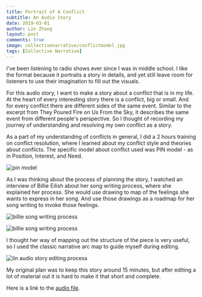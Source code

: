 ```yaml
---
title: Portrait of A Conflict
subtitle: An Audio Story
date: 2019-03-01
author: Lin Zhang
layout: post
comments: true
image: collectivenarrative/conflictmodel.jpg
tags: [Collective Narrative]
---
```


I've been listening to radio shows ever since I was in middle school. I like the format because it portraits a story in details, and yet still leave room for listeners to use their imagination to fill out the visuals.

For this audio story, I want to make a story about a conflict that is in my life. At the heart of every interesting story there is a conflict, big or small. And for every conflict there are different sides of the same event. Similar to the excerpt from They Poured Fire on Us From the Sky, it describes the same event from different people's perspective. So I thought of recording my journey of understanding and resolving my own conflict as a story.

As a part of my understanding of conflicts in general, I did a 2 hours training on conflict resolution, where I learned about my conflict style and theories about conflicts. The specific model about conflict used was PIN model - as in Position, Interest, and Need.

![pin model]({{site.baseurl}}/images/collectivenarrative/conflictmodel.jpg)

 As I was thinking about the process of planning the story, I watched an interview of Billie Eilish about her song writing process, where she explained her process. She would use drawing to map of the feelings she wants to express in her song. And use those drawings as a roadmap for her song writing to invoke those feelings.

![billie song writing process]({{site.baseurl}}/images/collectivenarrative/billiemindamp1.png)

![billie song writing process]({{site.baseurl}}/images/collectivenarrative/billiemindmap2.png)


I thought her way of mapping out the structure of the piece is very useful, so I used the classic narrative arc map to guide myself during editing.

![lin audio story editing process]({{site.baseurl}}/images/collectivenarrative/narrativearc.jpg)

My original plan was to keep this story around 15 minutes, but after editing a lot of material out it is hard to make it that short and complete.

Here is a link to the [audio file](https://soundcloud.com/user-860816696/portrait-of-a-conflict/s-4TY5h).
